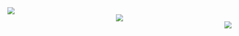 <div align="left"><img src="/download (2).png"></div><div align="center"><img src="/download (2).png"></div><div align="right"><img src="/download (2).png"></div>
